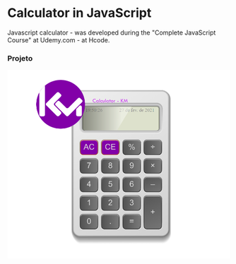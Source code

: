 
# Calculator in JavaScript

Javascript calculator - was developed during the "Complete JavaScript Course" at Udemy.com - at Hcode.

### Projeto

![Calculadora](img/calculator.png)